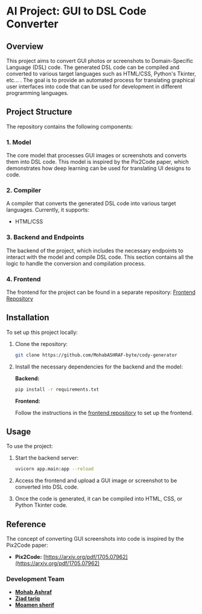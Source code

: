 
# AI Project: GUI to DSL Code Converter

## Overview
This project aims to convert GUI photos or screenshots to Domain-Specific Language (DSL) code. The generated DSL code can be compiled and converted to various target languages such as HTML/CSS, Python's Tkinter, etc...  . The goal is to provide an automated process for translating graphical user interfaces into code that can be used for development in different programming languages.

## Project Structure
The repository contains the following components:

### 1. Model
The core model that processes GUI images or screenshots and converts them into DSL code. This model is inspired by the Pix2Code paper, which demonstrates how deep learning can be used for translating UI designs to code.

### 2. Compiler
A compiler that converts the generated DSL code into various target languages. Currently, it supports:
- HTML/CSS

### 3. Backend and Endpoints
The backend of the project, which includes the necessary endpoints to interact with the model and compile DSL code. This section contains all the logic to handle the conversion and compilation process.

### 4. Frontend
The frontend for the project can be found in a separate repository:
[Frontend Repository](https://github.com/MoamenSherif81/cody-generator-frontend/tree/main)

## Installation
To set up this project locally:

1. Clone the repository:
   ```bash
   git clone https://github.com/MohabASHRAF-byte/cody-generator
   ```

2. Install the necessary dependencies for the backend and the model:

   **Backend:**

   ```bash
   pip install -r requirements.txt
   ```

   **Frontend:**

   Follow the instructions in the [frontend repository](https://github.com/MoamenSherif81/cody-generator-frontend/tree/main) to set up the frontend.

## Usage
To use the project:

1. Start the backend server:
   ```bash
   uvicorn app.main:app --reload
   ```

2. Access the frontend and upload a GUI image or screenshot to be converted into DSL code.

3. Once the code is generated, it can be compiled into HTML, CSS, or Python Tkinter code.

## Reference
The concept of converting GUI screenshots into code is inspired by the Pix2Code paper:
- **Pix2Code:** [https://arxiv.org/pdf/1705.07962](https://arxiv.org/pdf/1705.07962)


### Development Team
- **[Mohab Ashraf](https://github.com/MohabASHRAF-byte)** 
- **[Ziad tariq](https://github.com/zezoo050)** 
- **[Moamen sherif](https://github.com/MoamenSherif81)**
